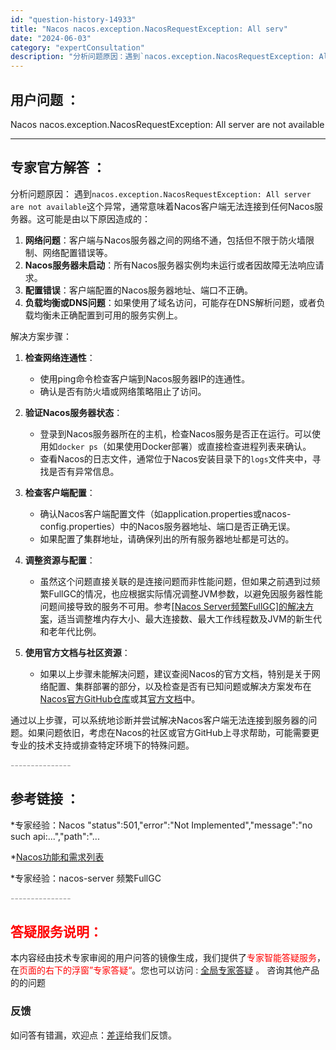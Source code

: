 ```yaml
---
id: "question-history-14933"
title: "Nacos nacos.exception.NacosRequestException: All serv"
date: "2024-06-03"
category: "expertConsultation"
description: "分析问题原因：遇到`nacos.exception.NacosRequestException: All server are not available`这个异常，通常意味着Nacos客户端无法连接到任何Nacos服务器。这可能是由以下原因造成的：1. **网络问题**：客户端与Nacos服务器之"
---
```


## 用户问题 ： 
 Nacos nacos.exception.NacosRequestException: All server are not available  

---------------
## 专家官方解答 ：

分析问题原因：
遇到`nacos.exception.NacosRequestException: All server are not available`这个异常，通常意味着Nacos客户端无法连接到任何Nacos服务器。这可能是由以下原因造成的：

1. **网络问题**：客户端与Nacos服务器之间的网络不通，包括但不限于防火墙限制、网络配置错误等。
2. **Nacos服务器未启动**：所有Nacos服务器实例均未运行或者因故障无法响应请求。
3. **配置错误**：客户端配置的Nacos服务器地址、端口不正确。
4. **负载均衡或DNS问题**：如果使用了域名访问，可能存在DNS解析问题，或者负载均衡未正确配置到可用的服务实例上。

解决方案步骤：

1. **检查网络连通性**：
   - 使用ping命令检查客户端到Nacos服务器IP的连通性。
   - 确认是否有防火墙或网络策略阻止了访问。

2. **验证Nacos服务器状态**：
   - 登录到Nacos服务器所在的主机，检查Nacos服务是否正在运行。可以使用如`docker ps`（如果使用Docker部署）或直接检查进程列表来确认。
   - 查看Nacos的日志文件，通常位于Nacos安装目录下的`logs`文件夹中，寻找是否有异常信息。

3. **检查客户端配置**：
   - 确认Nacos客户端配置文件（如application.properties或nacos-config.properties）中的Nacos服务器地址、端口是否正确无误。
   - 如果配置了集群地址，请确保列出的所有服务器地址都是可达的。

4. **调整资源与配置**：
   - 虽然这个问题直接关联的是连接问题而非性能问题，但如果之前遇到过频繁FullGC的情况，也应根据实际情况调整JVM参数，以避免因服务器性能问题间接导致的服务不可用。参考[[Nacos Server频繁FullGC]的解决方案](#CftiL)，适当调整堆内存大小、最大连接数、最大工作线程数及JVM的新生代和老年代比例。

5. **使用官方文档与社区资源**：
   - 如果以上步骤未能解决问题，建议查阅Nacos的官方文档，特别是关于网络配置、集群部署的部分，以及检查是否有已知问题或解决方案发布在[Nacos官方GitHub仓库](https://github.com/nacos-group/nacos-docker)或其[官方文档](https://nacos.io/docs/latest/)中。

通过以上步骤，可以系统地诊断并尝试解决Nacos客户端无法连接到服务器的问题。如果问题依旧，考虑在Nacos的社区或官方GitHub上寻求帮助，可能需要更专业的技术支持或排查特定环境下的特殊问题。


<font color="#949494">---------------</font> 


## 参考链接 ：

*专家经验：Nacos "status":501,"error":"Not Implemented","message":"no such api:...","path":"... 
 
 *[Nacos功能和需求列表](https://nacos.io/docs/latest/archive/feature-list)
 
 *专家经验：nacos-server 频繁FullGC 


 <font color="#949494">---------------</font> 
 


## <font color="#FF0000">答疑服务说明：</font> 

本内容经由技术专家审阅的用户问答的镜像生成，我们提供了<font color="#FF0000">专家智能答疑服务</font>，在<font color="#FF0000">页面的右下的浮窗”专家答疑“</font>。您也可以访问 : [全局专家答疑](https://answer.opensource.alibaba.com/docs/intro) 。 咨询其他产品的的问题

### 反馈
如问答有错漏，欢迎点：[差评](https://ai.nacos.io/user/feedbackByEnhancerGradePOJOID?enhancerGradePOJOId=14940)给我们反馈。
